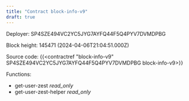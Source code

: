 ```yaml
---
title: "Contract block-info-v9"
draft: true
---
```

Deployer: SP4SZE494VC2YC5JYG7AYFQ44F5Q4PYV7DVMDPBG


 



Block height: 145471 (2024-04-06T21:04:51.000Z)

Source code: {{<contractref "block-info-v9" SP4SZE494VC2YC5JYG7AYFQ44F5Q4PYV7DVMDPBG block-info-v9>}}

Functions:

* get-user-zest _read_only_
* get-user-zest-helper _read_only_
